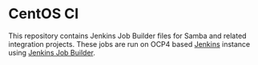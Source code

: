 # CentOS CI

This repository contains Jenkins Job Builder files for Samba and related
integration projects. These jobs are run on OCP4 based [Jenkins][ocp4-jenkins]
instance using [Jenkins Job Builder][jjb].

[ocp4-jenkins]: https://jenkins-samba.apps.ocp.ci.centos.org/
[jjb]: https://jenkins-job-builder.readthedocs.io/en/latest/
